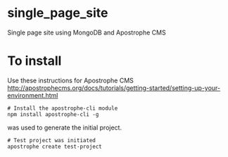 # single_page_site
Single page site using MongoDB and Apostrophe CMS

# To install
Use these instructions for Apostrophe CMS http://apostrophecms.org/docs/tutorials/getting-started/setting-up-your-environment.html

```
# Install the apostrophe-cli module
npm install apostrophe-cli -g
```
was used to generate the initial project.

```
# Test project was initiated
apostrophe create test-project
```

